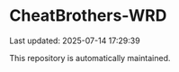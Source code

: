 # CheatBrothers-WRD

Last updated: 2025-07-14 17:29:39

This repository is automatically maintained.
